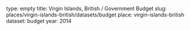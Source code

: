 type: empty
title: Virgin Islands, British / Government Budget
slug: places/virgin-islands-british/datasets/budget
place: virgin-islands-british
dataset: budget
year: 2014
